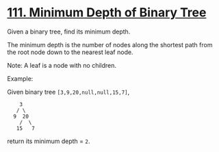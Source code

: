 [111. Minimum Depth of Binary Tree](https://leetcode.com/problems/minimum-depth-of-binary-tree/)
===================================

Given a binary tree, find its minimum depth.

The minimum depth is the number of nodes along the shortest path
from the root node down to the nearest leaf node.

Note: A leaf is a node with no children.

Example:

Given binary tree `[3,9,20,null,null,15,7]`,
```
    3
   / \
  9  20
    /  \
   15   7
```
return its minimum depth = `2`.
